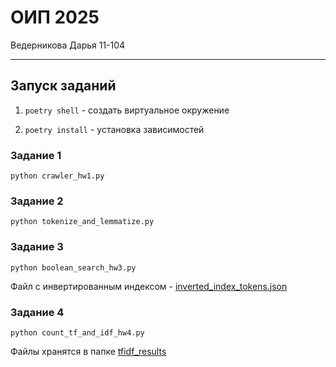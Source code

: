 # ОИП 2025
Ведерникова Дарья 11-104

---

## Запуск заданий

1. `poetry shell` - создать виртуальное окружение

2. `poetry install` - установка зависимостей

### Задание 1
`python crawler_hw1.py`

### Задание 2
`python tokenize_and_lemmatize.py`

### Задание 3
`python boolean_search_hw3.py`

Файл с инвертированным индексом - [inverted_index_tokens.json](inverted_index_tokens.json)

### Задание 4
`python count_tf_and_idf_hw4.py`

Файлы хранятся в папке [tfidf_results](tfidf_results)
